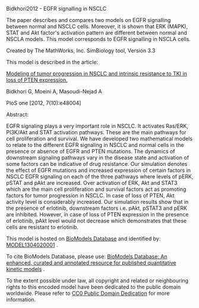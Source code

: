 

Bidkhori2012 - EGFR signalling in NSCLC

The paper describes and compares two models on EGFR signalling between normal
and NSCLC cells. Moreover, it is shown that ERK (MAPK), STAT and Akt factor's
activation pattern are different between normal and NSCLA models. This model
corresponds to EGFR signalling in NSCLA cells.

Created by The MathWorks, Inc. SimBiology tool, Version 3.3

This model is described in the article:

[Modeling of tumor progression in NSCLC and intrinsic resistance to TKI in
loss of PTEN expression.](http://identifiers.org/pubmed/23133538)

Bidkhori G, Moeini A, Masoudi-Nejad A

PloS one [2012, 7(10):e48004]

Abstract:

EGFR signaling plays a very important role in NSCLC. It activates Ras/ERK,
PI3K/Akt and STAT activation pathways. These are the main pathways for cell
proliferation and survival. We have developed two mathematical models to
relate to the different EGFR signaling in NSCLC and normal cells in the
presence or absence of EGFR and PTEN mutations. The dynamics of downstream
signaling pathways vary in the disease state and activation of some factors
can be indicative of drug resistance. Our simulation denotes the effect of
EGFR mutations and increased expression of certain factors in NSCLC EGFR
signaling on each of the three pathways where levels of pERK, pSTAT and pAkt
are increased. Over activation of ERK, Akt and STAT3 which are the main cell
proliferation and survival factors act as promoting factors for tumor
progression in NSCLC. In case of loss of PTEN, Akt activity level is
considerably increased. Our simulation results show that in the presence of
erlotinib, downstream factors i.e. pAkt, pSTAT3 and pERK are inhibited.
However, in case of loss of PTEN expression in the presence of erlotinib, pAkt
level would not decrease which demonstrates that these cells are resistant to
erlotinib.

This model is hosted on [BioModels Database](http://www.ebi.ac.uk/biomodels/)
and identified by:
[MODEL1304020001](http://identifiers.org/biomodels.db/MODEL1304020001) .

To cite BioModels Database, please use: [BioModels Database: An enhanced,
curated and annotated resource for published quantitative kinetic
models](http://identifiers.org/pubmed/20587024) .

To the extent possible under law, all copyright and related or neighbouring
rights to this encoded model have been dedicated to the public domain
worldwide. Please refer to [CC0 Public Domain
Dedication](http://creativecommons.org/publicdomain/zero/1.0/) for more
information.


